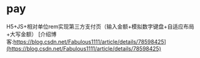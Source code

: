 # pay
H5+JS+相对单位rem实现第三方支付页（输入金额+模拟数字键盘+自适应布局+大写金额）
[介绍博客:https://blog.csdn.net/Fabulous1111/article/details/78598425](https://blog.csdn.net/Fabulous1111/article/details/78598425)
